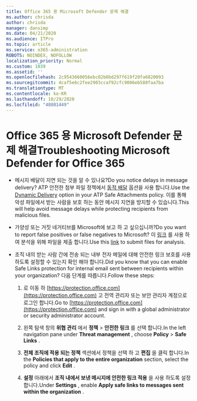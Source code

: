 ```yaml
---
title: Office 365 용 Microsoft Defender 문제 해결
ms.author: chrisda
author: chrisda
manager: dansimp
ms.date: 04/21/2020
ms.audience: ITPro
ms.topic: article
ms.service: o365-administration
ROBOTS: NOINDEX, NOFOLLOW
localization_priority: Normal
ms.custom: 1039
ms.assetid: ''
ms.openlocfilehash: 2c9543660056ebc02b0bd297f619f20fa6820093
ms.sourcegitcommit: 4caf5e6c2fee2903ccaf92cfc9006eb580faa7ba
ms.translationtype: MT
ms.contentlocale: ko-KR
ms.lasthandoff: 10/29/2020
ms.locfileid: "48801449"
---
```

# <a name="troubleshooting-microsoft-defender-for-office-365"></a><span data-ttu-id="a0be2-102">Office 365 용 Microsoft Defender 문제 해결</span><span class="sxs-lookup"><span data-stu-id="a0be2-102">Troubleshooting Microsoft Defender for Office 365</span></span>

- <span data-ttu-id="a0be2-103">메시지 배달이 지연 되는 것을 알 수 있나요?</span><span class="sxs-lookup"><span data-stu-id="a0be2-103">Do you notice delays in message delivery?</span></span> <span data-ttu-id="a0be2-104">ATP 안전한 첨부 파일 정책에서 [동적 배달](https://docs.microsoft.com/microsoft-365/security/office-365-security/dynamic-delivery-and-previewing) 옵션을 사용 합니다.</span><span class="sxs-lookup"><span data-stu-id="a0be2-104">Use the [Dynamic Delivery](https://docs.microsoft.com/microsoft-365/security/office-365-security/dynamic-delivery-and-previewing) option in your ATP Safe Attachments policy.</span></span> <span data-ttu-id="a0be2-105">이를 통해 악성 파일에서 받는 사람을 보호 하는 동안 메시지 지연을 방지할 수 있습니다.</span><span class="sxs-lookup"><span data-stu-id="a0be2-105">This will help avoid message delays while protecting recipients from malicious files.</span></span>

- <span data-ttu-id="a0be2-106">가양성 또는 거짓 네거티브를 Microsoft에 보고 하 고 싶으십니까?</span><span class="sxs-lookup"><span data-stu-id="a0be2-106">Do you want to report false positives or false negatives to Microsoft?</span></span> <span data-ttu-id="a0be2-107">이 [링크](https://www.microsoft.com/wdsi/filesubmission/) 를 사용 하 여 분석을 위해 파일을 제출 합니다.</span><span class="sxs-lookup"><span data-stu-id="a0be2-107">Use this [link](https://www.microsoft.com/wdsi/filesubmission/) to submit files for analysis.</span></span>

- <span data-ttu-id="a0be2-108">조직 내의 받는 사람 간에 전송 되는 내부 전자 메일에 대해 안전한 링크 보호를 사용 하도록 설정할 수 있는지 확인 해야 합니다.</span><span class="sxs-lookup"><span data-stu-id="a0be2-108">Did you know that you can enable Safe Links protection for internal email sent between recipients within your organization?</span></span> <span data-ttu-id="a0be2-109">다음 단계를 따릅니다.</span><span class="sxs-lookup"><span data-stu-id="a0be2-109">Follow these steps:</span></span>

  1. <span data-ttu-id="a0be2-110">로 이동 하 [https://protection.office.com](https://protection.office.com) 고 전역 관리자 또는 보안 관리자 계정으로 로그인 합니다.</span><span class="sxs-lookup"><span data-stu-id="a0be2-110">Go to [https://protection.office.com](https://protection.office.com) and sign in with a global administrator or security administrator account.</span></span>

  2. <span data-ttu-id="a0be2-111">왼쪽 탐색 창의 **위협 관리** 에서 **정책** \> **안전한 링크** 를 선택 합니다.</span><span class="sxs-lookup"><span data-stu-id="a0be2-111">In the left navigation pane under **Threat management** , choose **Policy** \> **Safe Links** .</span></span>

  3. <span data-ttu-id="a0be2-112">**전체 조직에 적용 되는 정책** 섹션에서 정책을 선택 하 고 **편집** 을 클릭 합니다.</span><span class="sxs-lookup"><span data-stu-id="a0be2-112">In the **Policies that apply to the entire organization** section, select the policy and click **Edit** .</span></span>

  4. <span data-ttu-id="a0be2-113">**설정** 아래에서 **조직 내에서 보낸 메시지에 안전한 링크 적용** 을 사용 하도록 설정 합니다.</span><span class="sxs-lookup"><span data-stu-id="a0be2-113">Under **Settings** , enable **Apply safe links to messages sent within the organization** .</span></span>
